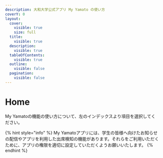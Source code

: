 ```yaml
---
description: 大和大学公式アプリ My Yamato の使い方
coverY: 0
layout:
  cover:
    visible: true
    size: full
  title:
    visible: true
  description:
    visible: true
  tableOfContents:
    visible: true
  outline:
    visible: false
  pagination:
    visible: false
---
```


# Home

My Yamatoの機能の使い方について、左のインデックスより項目を選択してください。

{% hint style="info" %}
My Yamatoアプリには、学生の皆様へ向けたお知らせの配信やアプリを利用した出席検知の機能があります。それらをご利用いただくために、アプリの権限を適切に設定していただくようお願いいたします。
{% endhint %}
